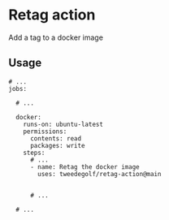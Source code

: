 # Retag action

Add a tag to a docker image

## Usage

```
# ...
jobs:

  # ...

  docker:
    runs-on: ubuntu-latest
    permissions:
      contents: read
      packages: write
    steps:
      # ...
      - name: Retag the docker image
        uses: tweedegolf/retag-action@main
        

      # ...

  # ...
```
